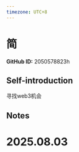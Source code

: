 ```yaml
---
timezone: UTC+8
---
```


# 简

**GitHub ID:** 2050578823h

## Self-introduction

寻找web3机会

## Notes

<!-- Content_START -->

# 2025.08.03

<!-- Content_END -->

